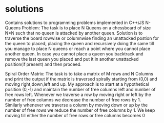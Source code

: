 # solutions
Contains solutions to programming problems implemented in C++/JS
N-Queens Problem:
The task is to place N Queens on a chessboard of size N\*N such that no queen is attacked by another queen. Solution is to traverse the board rowwise or columnwise finding an unattacked postion for the queen to placed, placing the queen and recursively doing the same till you manage to place N queens or reach a point where you cannot place another queen. In case you cannot place a queen you backtrack and remove the last queen you placed and put it in another unattacked position(if present) and then proceed.

Spiral Order Matrix:
The task is to take a matrix of M rows and N Columns and print the output if the matrix is traversed spirally starting from (0,0) and moving right,down,left and up. My approach is to start at a hypothetical position (0,-1) and maintain the number of free columns left and number of free rows left. Whenever we traverse a row by moving right or left by the number of free columns we decrease the number of free rows by 1. Similarly whenever we traverse a column by moving down or up by the number of free rows we reduce the number of free columns by 1. We keep moving till either the number of free rows or free columns becomes 0

